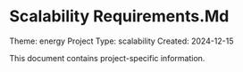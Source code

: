 # Scalability Requirements.Md

Theme: energy
Project Type: scalability
Created: 2024-12-15

This document contains project-specific information.
